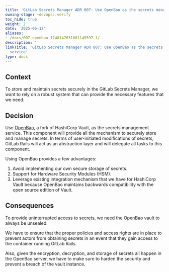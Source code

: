 ```yaml
---
title: 'GitLab Secrets Manager ADR 007: Use OpenBao as the secrets management service'
owning-stage: ~devops::verify
toc_hide: true
weight: 2
date: '2025-06-12'
aliases:
- /docs/007_openbao_1748147631681145597_1/
description: ''
linkTitle: 'GitLab Secrets Manager ADR 007: Use OpenBao as the secrets management
  service'
type: docs
---
```


## Context

To store and maintain secrets securely in the GitLab Secrets Manager, we want to rely on a robust
system that can provide the necessary features that we need.

## Decision

Use [OpenBao](https://openbao.org/docs/what-is-openbao/), a fork of HashiCorp Vault, as the secrets management service.
This component will provide all the mechanism to securely store and manage secrets.
In terms of user-initiated modifications of secrets, GitLab Rails will act as an abstraction
layer and will delegate all tasks to this component.

Using OpenBao provides a few advantages:

1. Avoid implementing our own secure storage of secrets.
1. Support for Hardware Security Modules (HSM).
1. Leverage existing integration mechanism that we have for HashiCorp Vault because OpenBao maintains backwards compatibility with the open source edition of Vault.

## Consequences

To provide uninterrupted access to secrets, we need the OpenBao vault to always be unsealed.

We have to ensure that the proper policies and access rights are in place to prevent actors from obtaining secrets in an event that they gain access to the container running GitLab Rails.

Also, given the encryption, decryption, and storage of secrets all happen in the OpenBao server, we have to make sure to harden the security and prevent a breach of the vault instance.
